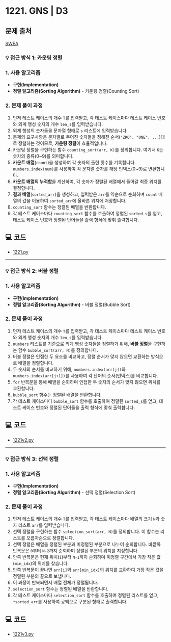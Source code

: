 # 1221. GNS | D3

## 문제 출처
[SWEA](https://swexpertacademy.com/main/talk/solvingClub/problemView.do?solveclubId=AZh9Pr4Kw1nHBINp&contestProbId=AV14jJh6ACYCFAYD&probBoxId=AZh-M3iq4UjHBINp&type=PROBLEM&problemBoxTitle=String&problemBoxCnt=5)


### 💡 접근 방식 1: 카운팅 정렬

### 1. 사용 알고리즘
* **구현(Implementation)**
* **정렬 알고리즘(Sorting Algorithm)** - 카운팅 정렬(Counting Sort)

### 2. 문제 풀이 과정
1.  먼저 테스트 케이스의 개수 `T`를 입력받고, 각 테스트 케이스마다 테스트 케이스 번호와 외계 행성 숫자의 개수 `len_s`를 입력받습니다.
2.  외계 행성의 숫자들을 문자열 형태로 `s` 리스트에 입력받습니다.
3.  문제의 요구사항은 문자열로 주어진 숫자들을 정해진 순서(`"ZRO", "ONE", ...`)대로 정렬하는 것이므로, **카운팅 정렬**이 효율적입니다.
4.  카운팅 정렬을 구현하는 함수 `counting_sort(arr, K)`를 정의합니다. 여기서 `K`는 숫자의 종류(0~9)를 의미합니다.
5.  **카운트 배열**(`count`)을 생성하여 각 숫자의 출현 횟수를 기록합니다. `numbers.index(num)`를 사용하여 각 문자열 숫자를 해당 인덱스(0~9)로 변환합니다.
6.  **카운트 배열의 누적합**을 계산하여, 각 숫자가 정렬된 배열에서 들어갈 최종 위치를 결정합니다.
7.  **결과 배열**(`sorted_arr`)을 생성하고, 입력받은 `arr`를 역순으로 순회하며 `count` 배열의 값을 이용하여 `sorted_arr`에 올바른 위치에 저장합니다.
8.  `counting_sort` 함수는 정렬된 배열을 반환합니다.
9.  각 테스트 케이스마다 `counting_sort` 함수를 호출하여 정렬된 `sorted_s`를 얻고, 테스트 케이스 번호와 정렬된 단어들을 출력 형식에 맞춰 출력합니다.

## 💻 코드
* [1221.py](1221.py)

---

### 💡 접근 방식 2: 버블 정렬

### 1. 사용 알고리즘
* **구현(Implementation)**
* **정렬 알고리즘(Sorting Algorithm)** - 버블 정렬(Bubble Sort)

### 2. 문제 풀이 과정
1.  먼저 테스트 케이스의 개수 `T`를 입력받고, 각 테스트 케이스마다 테스트 케이스 번호와 외계 행성 숫자의 개수 `len_s`를 입력받습니다.
2.  `numbers` 리스트를 기준으로 외계 행성 숫자들을 정렬하기 위해, **버블 정렬**을 구현하는 함수 `bubble_sort(arr, N)`를 정의합니다.
3.  버블 정렬은 인접한 두 요소를 비교하고, 정렬 순서가 맞지 않으면 교환하는 방식으로 배열을 정렬합니다.
4.  두 숫자의 순서를 비교하기 위해, `numbers.index(arr[j])`와 `numbers.index(arr[j+1])`를 사용하여 각 단어의 순서(인덱스)를 비교합니다.
5.  `for` 반복문을 통해 배열을 순회하며 인접한 두 숫자의 순서가 맞지 않으면 위치를 교환합니다.
6.  `bubble_sort` 함수는 정렬된 배열을 반환합니다.
7.  각 테스트 케이스마다 `bubble_sort` 함수를 호출하여 정렬된 `sorted_s`를 얻고, 테스트 케이스 번호와 정렬된 단어들을 출력 형식에 맞춰 출력합니다.


## 💻 코드
* [1221v2.py](1221v2.py)

---

### 💡 접근 방식 3: 선택 정렬

### 1. 사용 알고리즘
* **구현(Implementation)**
* **정렬 알고리즘(Sorting Algorithm)** - 선택 정렬(Selection Sort)

### 2. 문제 풀이 과정
1.  먼저 테스트 케이스의 개수 `T`를 입력받고, 각 테스트 케이스마다 배열의 크기 `N`과 숫자 리스트 `arr`를 입력받습니다.
2.  선택 정렬을 구현하는 함수 `selection_sort(arr, N)`를 정의합니다. 이 함수는 리스트를 오름차순으로 정렬합니다.
3.  선택 정렬은 배열을 정렬된 부분과 미정렬된 부분으로 나누어 순회합니다. 바깥쪽 반복문은 `0`부터 `N-2`까지 순회하며 정렬된 부분의 위치를 지정합니다.
4.  안쪽 반복문은 현재 위치(`i`)부터 `N-1`까지 순회하며 미정렬 구간에서 가장 작은 값(`min_idx`)의 위치를 찾습니다.
5.  안쪽 반복문이 끝나면 `arr[i]`와 `arr[min_idx]`의 위치를 교환하여 가장 작은 값을 정렬된 부분의 끝으로 보냅니다.
6.  이 과정이 반복되면서 배열 전체가 정렬됩니다.
7.  `selection_sort` 함수는 정렬된 배열을 반환합니다.
8.  각 테스트 케이스마다 `selection_sort` 함수를 호출하여 정렬된 리스트를 얻고, `*sorted_arr`를 사용하여 공백으로 구분된 형태로 출력합니다.

## 💻 코드
* [1221v3.py](1221v3.py)